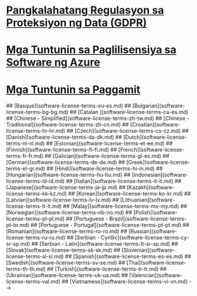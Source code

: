 
# [Pangkalahatang Regulasyon sa Proteksiyon ng Data (GDPR)](gdpr.md)
# [Mga Tuntunin sa Paglilisensiya sa Software ng Azure](/legal/information-protection/software-license-terms)
# [Mga Tuntunin sa Paggamit](/legal/termsofuse)
<!-->
## [Basque](software-license-terms-eu-es.md)
## [Bulgarian](software-license-terms-bg-bg.md)
## [Catalan ](software-license-terms-ca-es.md)
## [Chinese - Simplified](software-license-terms-zh-tw.md)
## [Chinese - Traditional](software-license-terms-zh-cn.md)
## [Croatian](software-license-terms-hr-hr.md)
## [Czech](software-license-terms-cs-cz.md)
## [Danish](software-license-terms-da-dk.md)
## [Dutch](software-license-terms-nl-nl.md)
## [Estonian](software-license-terms-et-ee.md)
## [Finnish](software-license-terms-fi-fi.md)
## [French](software-license-terms-fr-fr.md)
## [Galician](software-license-terms-gl-es.md)
## [German](software-license-terms-de-de.md)
## [Greek](software-license-terms-el-gr.md)
## [Hindi](software-license-terms-hi-in.md)
## [Hungarian](software-license-terms-hu-hu.md)
## [Indonesian](software-license-terms-id-id.md)
## [Italian](software-license-terms-it-it.md)
## [Japanese](software-license-terms-ja-jp.md)
## [Kazakh](software-license-terms-kk-kz.md)
## [Korean](software-license-terms-ko-kr.md)
## [Latvian](software-license-terms-lv-lv.md)
## [Lithuanian](software-license-terms-lt-lt.md)
## [Malay](software-license-terms-ms-my.md)
## [Norwegian](software-license-terms-nb-no.md)
## [Polish](software-license-terms-pl-pl.md)
## [Portuguese - Brazil](software-license-terms-pt-br.md)
## [Portuguese - Portugal](software-license-terms-pt-pt.md)
## [Romanian](software-license-terms-ro-ro.md)
## [Russian](software-license-terms-ru-ru.md)
## [Serbian - Cyrillic](software-license-terms-cy-sr-sp.md)
## [Serbian - Latin](software-license-terms-lt-sr-sp.md)
## [Slovak](software-license-terms-sk-sk.md)
## [Slovenian](software-license-terms-sl-si.md)
## [Spanish](software-license-terms-es-es.md)
## [Swedish](software-license-terms-sv-se.md)
## [Thai](software-license-terms-th-th.md)
## [Turkish](software-license-terms-tr-tr.md)
## [Ukrainian](software-license-terms-uk-ua.md)
## [Valencian](software-license-terms-val.md)
## [Vietnamese](software-license-terms-vi-vn.md)

-->